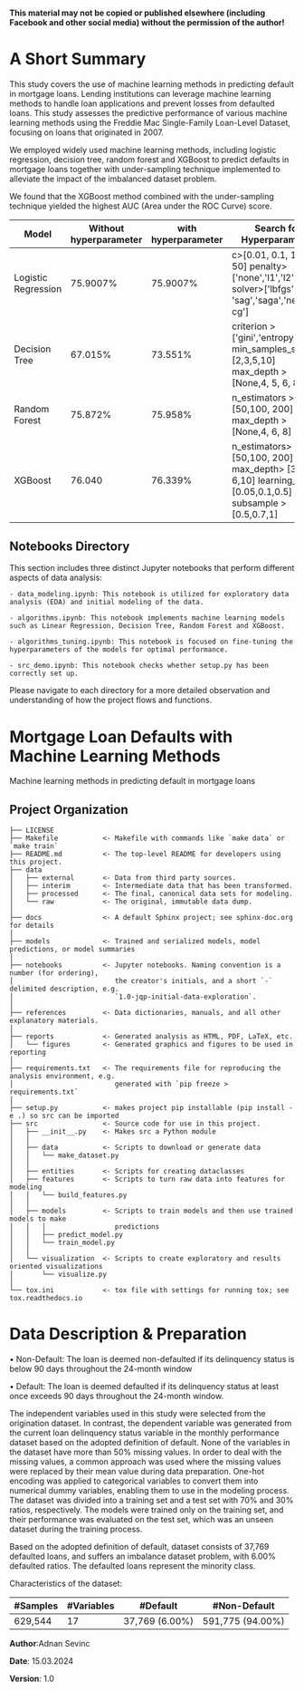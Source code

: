 #### This material may not be copied or published elsewhere (including Facebook and other social media) without the permission of the author!

# A Short Summary

This study covers the use of machine learning methods in predicting default in mortgage loans.
Lending institutions can leverage machine learning methods to handle loan applications and
prevent losses from defaulted loans. This study assesses the predictive performance of various
machine learning methods using the Freddie Mac Single-Family Loan-Level Dataset, focusing
on loans that originated in 2007. 

We employed widely used machine learning methods, including logistic regression, decision tree, random forest and XGBoost to predict defaults in mortgage loans together with under-sampling technique implemented to alleviate the impact of the imbalanced dataset
problem. 

We found that the XGBoost method combined with the under-sampling technique yielded the highest AUC (Area under the ROC Curve) score. 

| Model               | Without hyperparameter | with hyperparameter | Search for Hyperparameter                                                                             |
|---------------------|------------------------|---------------------|-------------------------------------------------------------------------------------------------------|
| Logistic Regression | 75.9007%               | 75.9007%            | c>[0.01, 0.1, 1, 10, 50] penalty>['none','l1','l2'] solver>['lbfgs', 'sag','saga','newton-cg']        |
| Decision Tree       | 67.015%                | 73.551%             | criterion >['gini','entropy'] min_samples_split > [2,3,5,10] max_depth >[None,4, 5, 6, 8]             |
| Random Forest       | 75.872%                | 75.958%             | n_estimators >[50,100, 200] max_depth >[None,4, 6, 8]                                                 |
| XGBoost             | 76.040                 | 76.339%             | n_estimators>[50,100, 200] max_depth> [3, 6,10] learning_rate> [0.05,0.1,0.5] subsample > [0.5,0.7,1] |


## Notebooks Directory
This section includes three distinct Jupyter notebooks that perform different aspects of data analysis:

```
- data_modeling.ipynb: This notebook is utilized for exploratory data analysis (EDA) and initial modeling of the data.

- algorithms.ipynb: This notebook implements machine learning models such as Linear Regression, Decision Tree, Random Forest and XGBoost.

- algorithms_tuning.ipynb: This notebook is focused on fine-tuning the hyperparameters of the models for optimal performance.

- src_demo.ipynb: This notebook checks whether setup.py has been correctly set up.

```

Please navigate to each directory for a more detailed observation and understanding of how the project flows and functions.



Mortgage Loan Defaults with Machine Learning Methods
==============================

Machine learning methods in predicting default in mortgage loans

Project Organization
------------

    ├── LICENSE
    ├── Makefile           <- Makefile with commands like `make data` or `make train`
    ├── README.md          <- The top-level README for developers using this project.
    ├── data
    │   ├── external       <- Data from third party sources.
    │   ├── interim        <- Intermediate data that has been transformed.
    │   ├── processed      <- The final, canonical data sets for modeling.
    │   └── raw            <- The original, immutable data dump.
    │
    ├── docs               <- A default Sphinx project; see sphinx-doc.org for details
    │
    ├── models             <- Trained and serialized models, model predictions, or model summaries
    │
    ├── notebooks          <- Jupyter notebooks. Naming convention is a number (for ordering),
    │                         the creator's initials, and a short `-` delimited description, e.g.
    │                         `1.0-jqp-initial-data-exploration`.
    │
    ├── references         <- Data dictionaries, manuals, and all other explanatory materials.
    │
    ├── reports            <- Generated analysis as HTML, PDF, LaTeX, etc.
    │   └── figures        <- Generated graphics and figures to be used in reporting
    │
    ├── requirements.txt   <- The requirements file for reproducing the analysis environment, e.g.
    │                         generated with `pip freeze > requirements.txt`
    │
    ├── setup.py           <- makes project pip installable (pip install -e .) so src can be imported
    ├── src                <- Source code for use in this project.
    │   ├── __init__.py    <- Makes src a Python module
    │   │
    │   ├── data           <- Scripts to download or generate data
    │   │   └── make_dataset.py
    │   │
    │   ├── entities       <- Scripts for creating dataclasses 
    │   ├── features       <- Scripts to turn raw data into features for modeling
    │   │   └── build_features.py
    │   │
    │   ├── models         <- Scripts to train models and then use trained models to make
    │   │   │                 predictions
    │   │   ├── predict_model.py
    │   │   └── train_model.py
    │   │
    │   └── visualization  <- Scripts to create exploratory and results oriented visualizations
    │       └── visualize.py
    │
    └── tox.ini            <- tox file with settings for running tox; see tox.readthedocs.io


# Data Description & Preparation


• Non-Default: The loan is deemed non-defaulted if its delinquency status is below
90 days throughout the 24-month window

• Default: The loan is deemed defaulted if its delinquency status at least once
exceeds 90 days throughout the 24-month window.

The independent variables used in this study were selected from the origination dataset.
In contrast, the dependent variable was generated from the current loan delinquency status
variable in the monthly performance dataset based on the adopted definition of default. None
of the variables in the dataset have more than 50% missing values. In order to deal with the
missing values, a common approach was used where the missing values were replaced by their
mean value during data preparation. One-hot encoding was applied to categorical variables to
convert them into numerical dummy variables, enabling them to use in the modeling process.
The dataset was divided into a training set and a test set with 70% and 30% ratios, respectively.
The models were trained only on the training set, and their performance was evaluated on the
test set, which was an unseen dataset during the training process. 

Based on the adopted definition of default, dataset consists of 37,769 defaulted loans, and suffers
an imbalance dataset problem, with 6.00% defaulted ratios. The defaulted loans represent the minority class.

Characteristics of the dataset:

| #Samples | #Variables | #Default       | #Non-Default     |
|----------|------------|----------------|------------------|
| 629,544  | 17         | 37,769 (6.00%) | 591,775 (94.00%) |

**Author**:Adnan Sevinc

**Date**: 15.03.2024

**Version**: 1.0